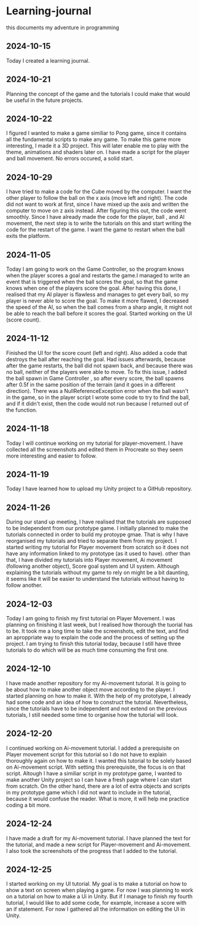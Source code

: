 # Learning-journal
this documents my adventure in programming

## 2024-10-15

Today I created a learning journal.

## 2024-10-21

Planning the concept of the game and the tutorials I could make that would be useful in the future projects.

## 2024-10-22

I figured I wanted to make a game similiar to Pong game, since it contains all the fundamental scripts to make any game. To make this game more interesting, I made it a 3D project. This will later enable me to play with the theme, animations and shaders later on. I have made a script for the player and ball movement. No errors occured, a solid start.

## 2024-10-29

I have tried to make a code for the Cube moved by the computer. I want the other player to follow the ball on the x axis (move left and right). The code did not want to work at first, since I have mixed up the axis and written the computer to move on z axis instead. After figuring this out, the code went smoothly. Since I have already made the code for the player, ball , and AI movement, the next step is to write the tutorials on this and start writing the code for the restart of the game. I want the game to restart when the ball exits the platform.

## 2024-11-05 

Today I am going to work on the Game Controller, so the program knows when the player scores a goal and restarts the game.I managed to write an event that is triggered when the ball scores the goal, so that the game knows when one of the players score the goal. After having this done, I realised that my AI player is flawless and manages to get every ball, so my player is never able to score the goal. To make it more flawed, I decreased the speed of the AI, so when the ball comes from a sharp angle, it might not be able to reach the ball before it scores the goal. Started working on the UI (score count).

## 2024-11-12

Finished the UI for the score count (left and right). Also added a code that destroys the ball after reaching the goal. Had issues afterwards, because after the game restarts, the ball did not spawn back, and because there was no ball, neither of the players were able to move.
To fix this issue, I added  the ball spawn in Game Controller , so after every score, the ball spawns after 0.5f in the same position of the terrain (and it goes in a different direction). There was a NullReferenceException error when the ball wasn't in the game, so in the player script I wrote some code to try to find the ball, and if it didn't exist, then the code would not run because I returned out of the function.

## 2024-11-18

Today I will continue working on my tutorial for player-movement. I have collected all the screenshots and edited them in Procreate so they seem more interesting and easier to follow.

## 2024-11-19

Today I have learned how to upload my Unity project to a GitHub repository.

## 2024-11-26

During our stand up meeting, I have realised that the tutorials are supposed to be independent from our prototype game. I initially planned to make the tutorials connected in order to build my protoype gmae. That is why I have reorganised my tutorials and tried to separate them from my project. I started writing my tutorial for Player movement from scratch so it does not have any information linked to my prototype (as it used to have). other than that, I have divided my tutorials into Player movement, Ai movement (following another object), Score goal system and UI system. Although explaining the tutorials without my game to rely on might be a bit daunting, it seems like it will be easier to understand the tutorials without having to follow another.

## 2024-12-03
Today I am going to finish my first tutorial on Player Movement. I was planning on finishing it last week, but I realised how thorough the tuorial has to be. It took me a long time to take the screenshots, edit the text, and find an aproppriate way to explain the code and the process of setting up the project. I am trying to finish this tutorial today, because I still have three tutorials to do which will be as much time consuming the first one.

## 2024-12-10
I have made another repository for my Ai-movement tutorial. It is going to be about how to make another object move according to the player. I started planning on how to make it. With the help of my prototype, I already had some code and an idea of how to construct the tutorial. Nevertheless, since the tutorials have to be independent and not extend  on the previous tutorials, I still needed some time to organise how the tutorial will look.

## 2024-12-20
I continued working on Ai-movement tutorial. I added a prerequisite on Player movement script for this tutorial so I do not have to explain thoroughly again on how to make it. I wanted this tutorial to be solely based on Ai-movement script. With setting this prerequisite, the focus is on that script. Altough I have a similiar script in my prototype game, I wanted to make another Unity project so I can have a fresh page where I can start from scratch. On the other hand, there are a lot of extra objects and scripts in my prototype game which I did not want to include in the tutorial, because it would confuse the reader. What is more, it will help me practice coding a bit more.

## 2024-12-24
I have made a draft for my Ai-movement tutorial. I have planned the text for the tutorial, and made a new script for Player-movement and Ai-movement. I also took the screenshots of the progress that I added to the tutorial.

## 2024-12-25
I started working on my UI tutorial. My goal is to make a tutorial on how to show a text on screen when playing a game. For now I was planning to work on a tutorial on how to make a Ui in Unity. But if I manage to finish my fourth tutorial, I would like to add some code, for example, increase a score with an if statement. For now I gathered all the information on editing the UI in Unity.

##

